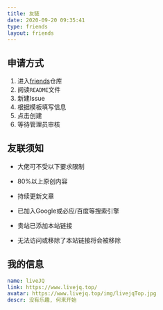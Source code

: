 ```yaml
---
title: 友链
date: 2020-09-20 09:35:41
type: friends
layout: friends
---
```




## 申请方式



1. 进入<a target="_blank" rel="noopener" href="https://gitee.com/livejq/friends">friends</a>仓库
2. 阅读`README`文件
3. 新建Issue
4. 根据模板填写信息
6. 点击创建
7. 等待管理员审核



## 友联须知



- 大佬可不受以下要求限制

- 80%以上原创内容
- 持续更新文章

- 已加入Google或必应/百度等搜索引擎

- 贵站已添加本站链接

- 无法访问或移除了本站链接将会被移除



## 我的信息



```yaml
name: liveJQ
link: https://www.livejq.top/
avatar: https://www.livejq.top/img/livejqTop.jpg
descr: 没有乐趣, 何来开始
```

